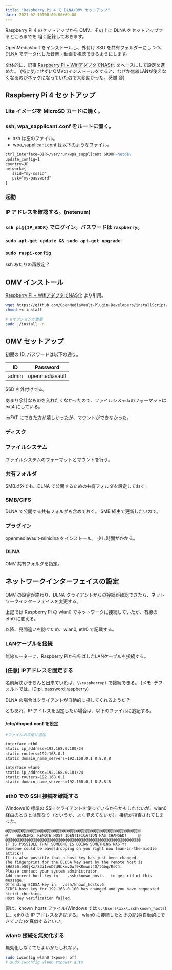 ```yaml
---
title: "Raspberry Pi 4 で DLNA/OMV セットアップ"
date: 2021-02-10T00:00:00+09:00
---
```


Raspberry Pi 4 のセットアップから OMV、その上に DLNA をセットアップするところまでを 粗く記録しておきます。

OpenMediaVault をインストールし、外付け SSD を共有フォルダーにしつつ、DLNA でデータ化した音楽・動画を視聴できるようにします。

<!--more-->

全体的に、記事 [Raspberry Pi + WifiアダプタでNAS化](https://qiita.com/wisteria3221/items/6ad8c75c60f59d245c0d) をベースにして設定を進めた。
(特に気にせずにOMVのインストールをすると、なぜか無線LANが使えなくなるのがネックになっていたので大変助かった。感謝 :smile:)

## Raspberry Pi 4 セットアップ

### Lite イメージを MicroSD カードに焼く。
### ssh, wpa_sapplicant.conf をルートに置く。

* ssh は空のファイル。
* wpa_sapplicant.conf は以下のようなファイル。

```apache
ctrl_interface=DIR=/var/run/wpa_supplicant GROUP=netdev
update_config=1
country=JP
network={
   ssid="my-sssid"
   psk="my-password"
}
```

### 起動
### IP アドレスを確認する。(netenum)
### `ssh pi@{IP_ADDR}` でログイン。パスワードは `raspberry`。
### `sudo apt-get update && sudo apt-get upgrade`
### `sudo raspi-config`
ssh あたりの再設定？

## OMV インストール

[Raspberry Pi + WifiアダプタでNAS化](https://qiita.com/wisteria3221/items/6ad8c75c60f59d245c0d) より引用。

```bash
wget https://github.com/OpenMediaVault-Plugin-Developers/installScript/raw/master/install
chmod +x install

# nオプションが重要
sudo ./install -n
```

## OMV セットアップ

初期の ID, パスワードは以下の通り。

| ID | Password |
|----|----------|
| admin | openmediavault |

SSD を外付けする。

あまり余計なものを入れたくなかったので、ファイルシステムのフォーマットは ext4 にしている。

exFAT にできた方が嬉しかったが、マウントができなかった。

### ディスク
### ファイルシステム

ファイルシステムのフォーマットとマウントを行う。

### 共有フォルダ

SMB以外でも、DLNA で公開するための共有フォルダを設定しておく。

### SMB/CIFS

DLNA で公開する共有フォルダも含めておく。
SMB 経由で更新したいので。

### プラグイン

openmediavault-minidlna をインストール。
少し時間がかかる。

### DLNA

OMV 共有フォルダを指定。

## ネットワークインターフェイスの設定

OMV の設定が終わり、DLNA クライアントからの接続が確認できたら、ネットワークインターフェイスを変更する。

上記では Raspberry Pi の wlan0 でネットワークに接続していたが、有線の eth0 に変える。

以降、見間違いを防ぐため、wlan0, eth0 で記載する。

### LANケーブルを接続

無線ルーターに、Raspberry Piから伸ばしたLANケーブルを接続する。

### (任意) IPアドレスを固定する

名前解決がきちんと出来ていれば、`\\raspberrypi` で接続できる。
(メモ: デフォルトでは、ID:pi, password:raspberry)

DLNA の場合はクライアントが自動的に探してくれるようだ？

ともあれ、IP アドレスを固定したい場合は、以下のファイルに追記する。

#### /etc/dhcpcd.conf を設定

```apache
#ファイルの末尾に追加

interface eth0
static ip_address=192.168.0.100/24
static routers=192.168.0.1
static domain_name_servers=192.168.0.1 8.8.8.8

interface wlan0
static ip_address=192.168.0.101/24
static routers=192.168.0.1
static domain_name_servers=192.168.0.1 8.8.8.8
```

### eth0 での SSH 接続を確認する

Windows10 標準の SSH クライアントを使っているからかもしれないが、wlan0 経由のときとは異なり（というか、よく覚えてないが）、接続が拒否されてしまった。

```
@@@@@@@@@@@@@@@@@@@@@@@@@@@@@@@@@@@@@@@@@@@@@@@@@@@@@@@@@@@
@    WARNING: REMOTE HOST IDENTIFICATION HAS CHANGED!     @
@@@@@@@@@@@@@@@@@@@@@@@@@@@@@@@@@@@@@@@@@@@@@@@@@@@@@@@@@@@
IT IS POSSIBLE THAT SOMEONE IS DOING SOMETHING NASTY!
Someone could be eavesdropping on you right now (man-in-the-middle attack)!
It is also possible that a host key has just been changed.
The fingerprint for the ECDSA key sent by the remote host is
SHA256:eS0jKz/S3iIvuD2d9bkmvQwf9KRmwnl4Q/tGbq/RsC4.
Please contact your system administrator.
Add correct host key in    .ssh/known_hosts   to get rid of this message.
Offending ECDSA key in   .ssh/known_hosts:6
ECDSA host key for 192.168.0.100 has changed and you have requested strict checking.
Host key verification failed.
```

要は、known_hosts ファイル(Windows では `C:\Users\xxx\.ssh\known_hosts`)に、eth0 の IP アドレスを追記する。
wlan0 に接続したときの記述(自動的にできていた)を真似するといい。

### wlan0 接続を無効化する

無効化しなくてもよいかもしれない。

```bash
sudo iwconfig wlan0 txpower off
# sudo iwconfig wlan0 txpower auto
```

